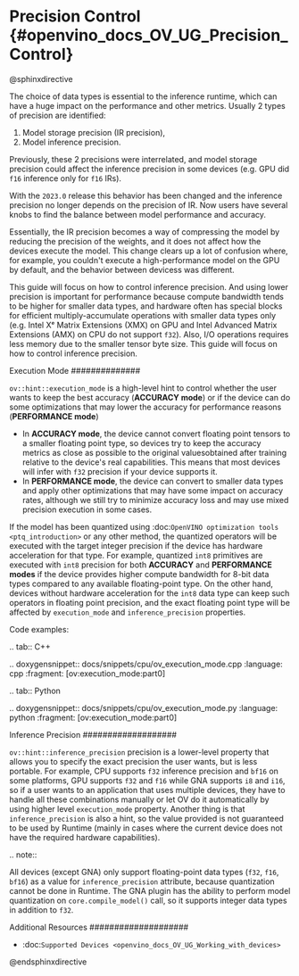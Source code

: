 # Precision Control {#openvino_docs_OV_UG_Precision_Control}

@sphinxdirective

The choice of data types is essential to the inference runtime, which can have a huge impact on the performance and other metrics. Usually 2 types of precision are identified:

1. Model storage precision (IR precision),
2. Model inference precision.

Previously, these 2 precisions were interrelated, and model storage precision could affect the inference precision in some devices (e.g. GPU did ``f16`` inference only for ``f16`` IRs).

With the ``2023.0`` release this behavior has been changed and the inference precision no longer depends on the precision of IR. Now users have several knobs to find the balance between model performance and accuracy.

Essentially, the IR precision becomes a way of compressing the model by reducing the precision of the weights, and it does not affect how the devices execute the model. This change clears up a lot of confusion where, for example, you couldn't execute a high-performance model on the GPU by default, and the behavior between devicess was different. 

This guide will focus on how to control inference precision. And using lower precision is important for performance because compute bandwidth tends to be higher for smaller data types, and hardware often has special blocks for efficient multiply-accumulate operations with smaller data types only (e.g. Intel Xᵉ Matrix Extensions (XMX) on GPU and Intel Advanced Matrix Extensions (AMX) on CPU do not support ``f32``). Also, I/O operations requires less memory due to the smaller tensor byte size. This guide will focus on how to control inference precision.


Execution Mode
##############

``ov::hint::execution_mode`` is a high-level hint to control whether the user wants to keep the best accuracy (**ACCURACY mode**) or if the device can do some optimizations that may lower the accuracy for performance reasons (**PERFORMANCE mode**)

* In **ACCURACY mode**, the device cannot convert floating point tensors to a smaller floating point type, so devices try to keep the accuracy metrics as close as possible to the original values ​​obtained after training relative to the device's real capabilities. This means that most devices will infer with ``f32`` precision if your device supports it.
* In **PERFORMANCE mode**, the device can convert to smaller data types and apply other optimizations that may have some impact on accuracy rates, although we still try to minimize accuracy loss and may use mixed precision execution in some cases.

If the model has been quantized using :doc:`OpenVINO optimization tools <ptq_introduction>` or any other method, the quantized operators will be executed with the target integer precision if the device has hardware acceleration for that type. For example, quantized ``int8`` primitives are executed with ``int8`` precision for both **ACCURACY** and **PERFORMANCE modes** if the device provides higher compute bandwidth for 8-bit data types compared to any available floating-point type. On the other hand, devices without hardware acceleration for the ``int8`` data type can keep such operators in floating point precision, and the exact floating point type will be affected by ``execution_mode`` and ``inference_precision`` properties.

Code examples:

.. tab:: C++

   .. doxygensnippet:: docs/snippets/cpu/ov_execution_mode.cpp
      :language: cpp
      :fragment: [ov:execution_mode:part0]

.. tab:: Python

   .. doxygensnippet:: docs/snippets/cpu/ov_execution_mode.py
      :language: python
      :fragment: [ov:execution_mode:part0]

Inference Precision
###################

``ov::hint::inference_precision`` precision is a lower-level property that allows you to specify the exact precision the user wants, but is less portable. For example, CPU supports ``f32`` inference precision and ``bf16`` on some platforms, GPU supports ``f32`` and ``f16`` while GNA supports ``i8`` and ``i16``, so if a user wants to an application that uses multiple devices, they have to handle all these combinations manually or let OV do it automatically by using higher level ``execution_mode`` property. Another thing is that ``inference_precision`` is also a hint, so the value provided is not guaranteed to be used by Runtime (mainly in cases where the current device does not have the required hardware capabilities).

.. note::

   All devices (except GNA) only support floating-point data types (``f32``, ``f16``, ``bf16``) as a value for ``inference_precision`` attribute, because quantization cannot be done in Runtime. The GNA plugin has the ability to perform model quantization on ``core.compile_model()`` call, so it supports integer data types in addition to ``f32``.


Additional Resources
####################

* :doc:`Supported Devices <openvino_docs_OV_UG_Working_with_devices>`

@endsphinxdirective

